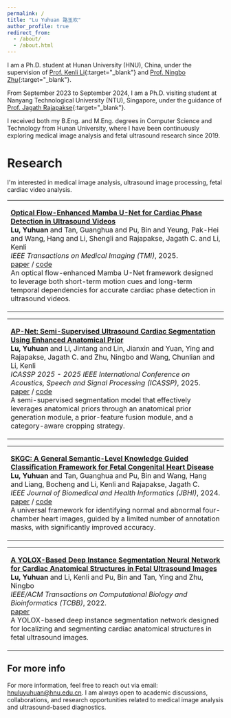 ```yaml
---
permalink: /
title: "Lu Yuhuan 路玉欢"
author_profile: true
redirect_from: 
  - /about/
  - /about.html
---
```


I am a Ph.D. student at Hunan University (HNU), China, under the supervision of [Prof. Kenli Li](https://scholar.google.com/citations?user=mSpHqSUAAAAJ){:target="_blank"} and [Prof. Ningbo Zhu](https://csee.hnu.edu.cn/people/zhuningbo){:target="_blank"}.

From September 2023 to September 2024, I am a Ph.D. visiting student at Nanyang Technological University (NTU), Singapore, under the guidance of [Prof. Jagath Rajapakse](https://personal.ntu.edu.sg/asjagath/){:target="_blank"}.

I received both my B.Eng. and M.Eng. degrees in Computer Science and Technology from Hunan University, where I have been continuously exploring medical image analysis and fetal ultrasound research since 2019.

Research
======
I'm interested in medical image analysis, ultrasound image processing, fetal cardiac video analysis.


<table>
  <!-- <table style="font-size: 1.025em;"> -->
  <tr>
    <!-- <td style="width: 150px; vertical-align: top;">
      <img src="/images/cardiaccycle.png" width="150px">
    </td> -->
    <td>
      <p>
        <strong>
        <a href="https://doi.org/10.1109/TMI.2025.3550731" target="_blank">
        Optical Flow-Enhanced Mamba U-Net for Cardiac Phase Detection in Ultrasound Videos
        </a>
        </strong><br>
        <strong>Lu, Yuhuan</strong> and Tan, Guanghua and Pu, Bin and Yeung, Pak-Hei and Wang, Hang and Li, Shengli and Rajapakse, Jagath C. and Li, Kenli<br>
        <em>IEEE Transactions on Medical Imaging (TMI)</em>, 2025.<br>
        <a href="https://doi.org/10.1109/TMI.2025.3550731" target="_blank">paper</a> /
        <a href="https://github.com/Luyuhuan/OFM-U-Net.git">code</a><br> 
        <!-- <a href="/bibtex/lu2024.bib">bibtex</a><br> -->
        An optical flow-enhanced Mamba U-Net framework designed to leverage both short-term motion cues and long-term temporal dependencies for accurate cardiac phase detection in ultrasound videos. 
      </p>
    </td>
  </tr>
</table>


<table>
  <!-- <table style="font-size: 1.025em;"> -->
  <tr>
    <!-- <td style="width: 150px; vertical-align: top;">
      <img src="/images/cardiaccycle.png" width="150px">
    </td> -->
    <td>
      <p>
        <strong>
        <a href="https://doi.org/10.1109/ICASSP49660.2025.10888667" target="_blank">
        AP-Net: Semi-Supervised Ultrasound Cardiac Segmentation Using Enhanced Anatomical Prior
        </a>
        </strong><br>
        <strong>Lu, Yuhuan</strong> and Li, Jintang and Lin, Jianxin and Yuan, Ying and Rajapakse, Jagath C. and Zhu, Ningbo and Wang, Chunlian and Li, Kenli<br>
        <em>ICASSP 2025 - 2025 IEEE International Conference on Acoustics, Speech and Signal Processing (ICASSP)</em>, 2025.<br>
        <a href="https://doi.org/10.1109/ICASSP49660.2025.10888667" target="_blank">paper</a> /
        <a href="https://github.com/Luyuhuan/AP-Net.git">code</a><br> 
        <!-- <a href="/bibtex/lu2024.bib">bibtex</a><br> -->
        A semi-supervised segmentation model that effectively leverages anatomical priors through an anatomical prior generation module, a prior-feature fusion module, and a category-aware cropping strategy.
      </p>
    </td>
  </tr>
</table>


<table>
  <!-- <table style="font-size: 1.025em;"> -->
  <tr>
    <!-- <td style="width: 150px; vertical-align: top;">
      <img src="/images/cardiaccycle.png" width="150px">
    </td> -->
    <td>
      <p>
        <strong>
        <a href="https://doi.org/10.1109/JBHI.2024.3426068" target="_blank">
        SKGC: A General Semantic-Level Knowledge Guided Classification Framework for Fetal Congenital Heart Disease
        </a>
        </strong><br>
        <strong>Lu, Yuhuan</strong> and Tan, Guanghua and Pu, Bin and Wang, Hang and Liang, Bocheng and Li, Kenli and Rajapakse, Jagath C.<br>
        <em>IEEE Journal of Biomedical and Health Informatics (JBHI)</em>, 2024.<br>
        <a href="https://doi.org/10.1109/JBHI.2024.3426068" target="_blank">paper</a> /
        <a href="https://github.com/Luyuhuan/SKGC.git">code</a><br> 
        <!-- <a href="/bibtex/lu2024.bib">bibtex</a><br> -->
        A universal framework for identifying normal and abnormal four-chamber heart images, guided by a limited number of annotation masks, with significantly improved accuracy.
      </p>
    </td>
  </tr>
</table>


<table>
  <!-- <table style="font-size: 1.025em;"> -->
  <tr>
    <!-- <td style="width: 150px; vertical-align: top;">
      <img src="/images/cardiaccycle.png" width="150px">
    </td> -->
    <td>
      <p>
        <strong>
        <a href="https://doi.org/10.1109/TCBB.2022.3222356" target="_blank">
        A YOLOX-Based Deep Instance Segmentation Neural Network for Cardiac Anatomical Structures in Fetal Ultrasound Images
        </a>
        </strong><br>
        <strong>Lu, Yuhuan</strong> and Li, Kenli and Pu, Bin and Tan, Ying and Zhu, Ningbo<br>
        <em> IEEE/ACM Transactions on Computational Biology and Bioinformatics (TCBB)</em>, 2022.<br>
        <a href="https://doi.org/10.1109/TCBB.2022.3222356" target="_blank">paper</a><br>
        A YOLOX-based deep instance segmentation network designed for localizing and segmenting cardiac anatomical structures in fetal ultrasound images.
      </p>
    </td>
  </tr>
</table>

For more info
------
For more information, feel free to reach out via email: <span style="color:#007bff">hnuluyuhuan@hnu.edu.cn</span>.
I am always open to academic discussions, collaborations, and research opportunities related to medical image analysis and ultrasound-based diagnostics.
